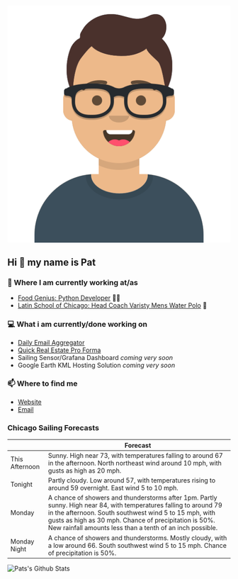 [![Social banner for p-j-falconer](https://raw.githubusercontent.com/P-J-FALCONER/P-J-FALCONER/master/assets/avataaars.svg)](https://patfalconer.com/)
## Hi :wave: my name is Pat

### 💼 Where I am currently working at/as
- [Food Genius: Python Developer](https://getfoodgenius.com/) 🍔🐍
- [Latin School of Chicago: Head Coach Varisty Mens Water Polo](https://www.latinschool.org/) 🤽


### 💻 What i am currently/done working on
 - [Daily Email Aggregator](https://github.com/P-J-FALCONER/dott_daily_mail)
 - [Quick Real Estate Pro Forma](https://github.com/P-J-FALCONER/henry)
 - Sailing Sensor/Grafana Dashboard *coming very soon*
 - Google Earth KML Hosting Solution *coming very soon*

### 📫 Where to find me
 - [Website](https://patfalconer.com/)
 - [Email](mailto:patrick.j.falconer@gmail.com)


### Chicago Sailing Forecasts
|   | Forecast  |
|---|---|
| This Afternoon | Sunny. High near 73, with temperatures falling to around 67 in the afternoon. North northeast wind around 10 mph, with gusts as high as 20 mph. |
| Tonight | Partly cloudy. Low around 57, with temperatures rising to around 59 overnight. East wind 5 to 10 mph. |
| Monday | A chance of showers and thunderstorms after 1pm. Partly sunny. High near 84, with temperatures falling to around 79 in the afternoon. South southwest wind 5 to 15 mph, with gusts as high as 30 mph. Chance of precipitation is 50%. New rainfall amounts less than a tenth of an inch possible. |
| Monday Night | A chance of showers and thunderstorms. Mostly cloudy, with a low around 66. South southwest wind 5 to 15 mph. Chance of precipitation is 50%. |

![Pats's Github Stats](https://github-readme-stats.vercel.app/api?username=p-j-falconer&show_icons=true&theme=radical)
